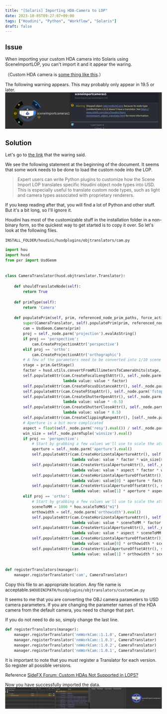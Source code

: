 ```yaml
---
title: "[Solaris] Importing HDA-Camera to LOP"
date: 2023-10-05T09:27:07+09:00
tags: ["Houdini", "Python", "Workflow", "Solaris"]
draft: false
---
```


## Issue
When importing your custom HDA camera into Solaris using SceneImportLOP, you can't import it and it appear the waring.

（Custom HDA camera is [some thing like this](../2021-04-29/#%E4%BD%9C%E3%81%A3%E3%81%A6%E3%81%8A%E3%81%84%E3%81%9F%E3%81%BB%E3%81%86%E3%81%8C%E3%81%84%E3%81%84%E3%83%8E%E3%83%BC%E3%83%89).）

The following warning appears. This may probably only appear in 19.5 or later.
![img_01](img/lop_waring.png)

## Solution
Let's go to [the link](https://www.sidefx.com/docs/houdini/hom/sceneimport_object_translator.html) that the waring said.


We see the following statement at the beginning of the document. It seems that some work needs to be done to load the custom node into the LOP.
> Expert users can write Python plugins to customize how the Scene Import LOP translates specific Houdini object node types into USD. This is especially useful to translate custom node types, such as light and camera types associated with proprietary renderers. 


If you keep reading after that, you will find a lot of Python and other stuff. But it's a bit long, so I'll ignore it.  
  

Houdini has most of the customizable stuff in the installation folder in a non-binary form, so the quickest way to get started is to copy it over. So let's look at the following files.


`INSTALL_FOLDER/houdini/husdplugins/objtranslators/cam.py`
``` py
import hou
import husd
from pxr import UsdGeom


class CameraTranslator(husd.objtranslator.Translator):

    def shouldTranslateNode(self):
        return True

    def primType(self):
        return 'Camera'

    def populatePrim(self, prim, referenced_node_prim_paths, force_active):
        super(CameraTranslator, self).populatePrim(prim, referenced_node_prim_paths, force_active)
        cam = UsdGeom.Camera(prim)
        proj = self._node.parm('projection').evalAsString()
        if proj == 'perspective':
            cam.CreateProjectionAttr('perspective')
        elif proj == 'ortho':
            cam.CreateProjectionAttr('orthographic')
        # A few of the parameters need to be converted into 1/10 scene unit space
        stage = prim.GetStage()
        factor = husd.utils.convertFromMillimetersToCameraUnits(stage, 1.0)
        self.populateAttr(cam.CreateFocalLengthAttr(), self._node.parm('focal'),
                          lambda value: value * factor)
        self.populateAttr(cam.CreateFocusDistanceAttr(), self._node.parm('focus'))
        self.populateAttr(cam.CreateFStopAttr(), self._node.parm('fstop'))
        self.populateAttr(cam.CreateShutterOpenAttr(), self._node.parm('shutter'),
                          lambda value: value * -0.5)
        self.populateAttr(cam.CreateShutterCloseAttr(), self._node.parm('shutter'),
                          lambda value: value * 0.5)
        self.populateAttr(cam.CreateClippingRangeAttr(), [self._node.parm('near'), self._node.parm('far')])
        # Aperture is a bit more complicated
        aspect = float(self._node.parm('resy').eval()) / self._node.parm('resx').eval()
        win_size = self._node.parmTuple('winsize').eval()
        if proj == 'perspective':
            # Start by grabbing a few values we'll use to scale the attributes
            aperture = self._node.parm('aperture').eval()
            self.populateAttr(cam.CreateHorizontalApertureAttr(), self._node.parm('aperture'),
                              lambda value: value * factor * win_size[0])
            self.populateAttr(cam.CreateVerticalApertureAttr(), self._node.parm('aperture'),
                              lambda value: value * aspect * factor * win_size[1])
            self.populateAttr(cam.CreateHorizontalApertureOffsetAttr(), self._node.parmTuple('win'),
                              lambda value: value[0] * aperture * factor)
            self.populateAttr(cam.CreateVerticalApertureOffsetAttr(), self._node.parmTuple('win'),
                              lambda value: value[1] * aperture * aspect * factor)
        elif proj == 'ortho':
            # Start by grabbing a few values we'll use to scale the attributes
            sceneToMM = 1000 * hou.scaleToMKS("m1")
            orthowidth = self._node.parm('orthowidth').eval()
            self.populateAttr(cam.CreateHorizontalApertureAttr(), self._node.parm('orthowidth'),
                              lambda value: value * sceneToMM * factor * win_size[0])
            self.populateAttr(cam.CreateVerticalApertureAttr(), self._node.parm('orthowidth'),
                              lambda value: value * aspect * sceneToMM * factor * win_size[1])
            self.populateAttr(cam.CreateHorizontalApertureOffsetAttr(), self._node.parmTuple('win'),
                              lambda value: value[0] * orthowidth * sceneToMM * factor)
            self.populateAttr(cam.CreateVerticalApertureOffsetAttr(), self._node.parmTuple('win'),
                              lambda value: value[1] * orthowidth * sceneToMM * aspect * factor)


def registerTranslators(manager):
    manager.registerTranslator('cam', CameraTranslator)

```
Copy this file to an appropriate location. Any file name is acceptable.`$HOUDINIPATH/husdplugins/objtranslators/customCam.py`

It seems to me that you are converting the OBJ camera parameters to USD camera parameters. If you are changing the parameter names of the HDA camera from the default camera, you need to change that part.

If you do not need to do so, simply change the last line.

``` py
def registerTranslators(manager):
    manager.registerTranslator('nmWorkCam::1.1.0', CameraTranslator)
    manager.registerTranslator('nmWorkCam::1.0.3', CameraTranslator)
    manager.registerTranslator('nmWorkCam::1.0.2', CameraTranslator)
    manager.registerTranslator('nmWorkCam::1.0.1', CameraTranslator)
```
It is important to note that you must register a Translator for each version. So register all possible versions.

Reference [SideFX Forum: Custom HDAs Not Supported in LOPS?](https://www.sidefx.com/forum/topic/84598/?page=1)

Now you have successfully imported the data.
![img_01](img/result.png)